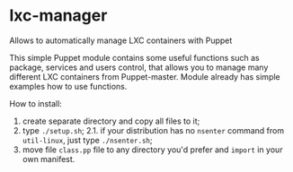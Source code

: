 lxc-manager
===========

Allows to automatically manage LXC containers with Puppet

This simple Puppet module contains some useful functions such as package, services and users control, 
that allows you to manage many different LXC containers from Puppet-master. Module already has simple examples
how to use functions.

How to install:
1. create separate directory and copy all files to it;
2. type `./setup.sh`;
2.1. if your distribution has no `nsenter` command from `util-linux`, just type `./nsenter.sh`;
3. move file `class.pp` file to any directory you'd prefer and `import` in your own manifest.

